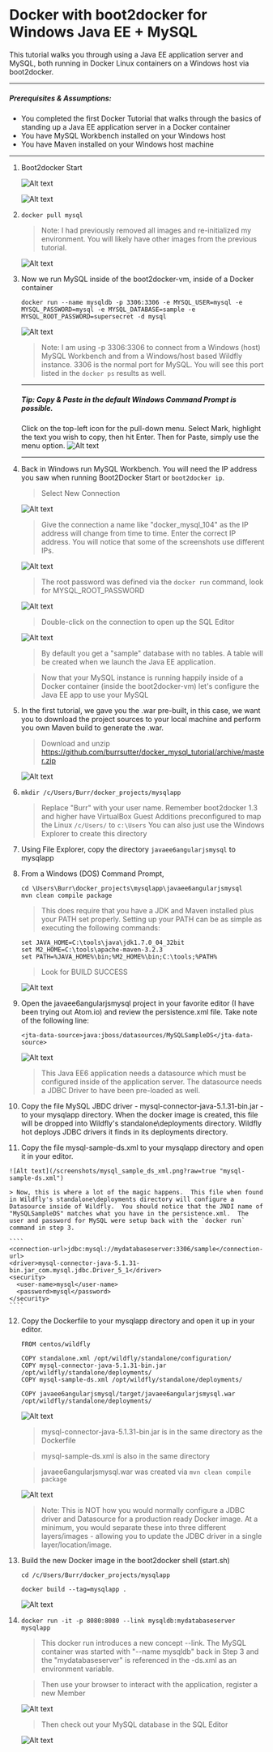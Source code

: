 Docker with boot2docker for Windows Java EE + MySQL
===================================================

This tutorial walks you through using a Java EE application server and MySQL, both running in Docker Linux containers on a Windows host via boot2docker.

* * *
##### Prerequisites & Assumptions:
* You completed the first Docker Tutorial that walks through the basics of standing up a Java EE application server in a Docker container
* You have MySQL Workbench installed on your Windows host
* You have Maven installed on your Windows host machine
* * *


1. Boot2docker Start

    ![Alt text](/screenshots/boot2docker_start_menu.png?raw=true "Start Menu")

    ![Alt text](/screenshots/start_sh_running.png?raw=true "Boot2Docker Command Prompt")

2. `docker pull mysql`

    > Note: I had previously removed all images and re-initialized my environment.  You will likely have other images from the previous tutorial.

    ![Alt text](/screenshots/docker_pull_mysql.png?raw=true "docker pull mysql")


3. Now we run MySQL inside of the boot2docker-vm, inside of a Docker container

    ````
    docker run --name mysqldb -p 3306:3306 -e MYSQL_USER=mysql -e MYSQL_PASSWORD=mysql -e MYSQL_DATABASE=sample -e  MYSQL_ROOT_PASSWORD=supersecret -d mysql
    ````

    ![Alt text](/screenshots/docker_run_mysql.png?raw=true "docker run mysql")

    > Note: I am using -p 3306:3306 to connect from a Windows (host) MySQL Workbench and from a Windows/host based Wildfly instance. 3306 is the normal port for MySQL.  You will see this port listed in the `docker ps` results as well.

    * * *
    ##### Tip: Copy & Paste in the default Windows Command Prompt is possible.  
    Click on the top-left icon for the pull-down menu.  Select Mark, highlight the text you wish to copy, then hit Enter. Then for Paste, simply use the menu option.
    ![Alt text](/screenshots/mark_paste.png?raw=true "DOS/Command Prompt Copy & Paste")

    * * *

4. Back in Windows run MySQL Workbench.  You will need the IP address you saw when running Boot2Docker Start or `boot2docker ip`.

    > Select New Connection

    ![Alt text](/screenshots/mysql_workbench_new_connection.png?raw=true "new connection")

    > Give the connection a name like "docker_mysql_104" as the IP address will change from time to time. Enter the correct IP address.  You will notice that some of the screenshots use different IPs.

    ![Alt text](/screenshots/connect_to_database.png?raw=true "New Connection Dialog")

    > The root password was defined via the `docker run` command, look for MYSQL_ROOT_PASSWORD

    ![Alt text](/screenshots/mysql_root_password.png?raw=true "Root Password Prompt")

    > Double-click on the connection to open up the SQL Editor

    ![Alt text](/screenshots/mysql_sql_editor.png?raw=true "SQL Editor")


    > By default you get a "sample" database with no tables.  A table will be created when we launch the Java EE application.

    > Now that your MySQL instance is running happily inside of a Docker container (inside the boot2docker-vm)
let's configure the Java EE app to use your MySQL

5. In the first tutorial, we gave you the .war pre-built, in this case, we want you to download the project sources to your local machine and perform you own Maven build to generate the .war.

    > Download and unzip <https://github.com/burrsutter/docker_mysql_tutorial/archive/master.zip>

    ![Alt text](/screenshots/download_unzip.png?raw=true "Download and Unzip")


6.  `mkdir /c/Users/Burr/docker_projects/mysqlapp`

    > Replace "Burr" with your user name.  Remember boot2docker 1.3 and higher have VirtualBox Guest Additions preconfigured to map the Linux `/c/Users/` to `c:\Users`
    > You can also just use the Windows Explorer to create this directory

7. Using File Explorer, copy the directory `javaee6angularjsmysql` to mysqlapp

8. From a Windows (DOS) Command Prompt,
    ````
    cd \Users\Burr\docker_projects\mysqlapp\javaee6angularjsmysql
    mvn clean compile package
    ````


    > This does require that you have a JDK and Maven installed plus your PATH set properly.  Setting up your PATH can be as simple as executing the following commands:

    ````
    set JAVA_HOME=C:\tools\java\jdk1.7.0_04_32bit
    set M2_HOME=C:\tools\apache-maven-3.2.3
    set PATH=%JAVA_HOME%\bin;%M2_HOME%\bin;C:\tools;%PATH%
    ````

    > Look for BUILD SUCCESS

    ![Alt text](/screenshots/build_success.png?raw=true "mvn clean compile package")

9. Open the javaee6angularjsmysql project in your favorite editor (I have been trying out Atom.io) and review the persistence.xml file.  Take note of the following line:

    ````
    <jta-data-source>java:jboss/datasources/MySQLSampleDS</jta-data-source>
    ````

    ![Alt text](/screenshots/persistence_xml.png?raw=true "persistence.xml")

    > This Java EE6 application needs a datasource which must be configured inside of the application server.  The datasource needs a JDBC Driver to have been pre-loaded as well.  

10.  Copy the file MySQL JBDC driver - mysql-connector-java-5.1.31-bin.jar - to your mysqlapp directory.  When the docker image is created, this file will be dropped into Wildfly's standalone\deployments directory.  Wildfly hot deploys JDBC drivers it finds in its deployments directory.


11.  Copy the file mysql-sample-ds.xml to your mysqlapp directory and open it in your editor.

    ![Alt text](/screenshots/mysql_sample_ds_xml.png?raw=true "mysql-sample-ds.xml")

    > Now, this is where a lot of the magic happens.  This file when found in Wildfly's standalone\deployments directory will configure a Datasource inside of Wildfly.  You should notice that the JNDI name of "MySQLSampleDS" matches what you have in the persistence.xml.  The user and password for MySQL were setup back with the `docker run` command in step 3.

    ````
    <connection-url>jdbc:mysql://mydatabaseserver:3306/sample</connection-url>
    <driver>mysql-connector-java-5.1.31-bin.jar_com.mysql.jdbc.Driver_5_1</driver>
    <security>
      <user-name>mysql</user-name>
      <password>mysql</password>
    </security>
    ````

12. Copy the Dockerfile to your mysqlapp directory and open it up in your editor.

    ````
    FROM centos/wildfly

    COPY standalone.xml /opt/wildfly/standalone/configuration/
    COPY mysql-connector-java-5.1.31-bin.jar /opt/wildfly/standalone/deployments/
    COPY mysql-sample-ds.xml /opt/wildfly/standalone/deployments/

    COPY javaee6angularjsmysql/target/javaee6angularjsmysql.war /opt/wildfly/standalone/deployments/

    ````
    ![Alt text](/screenshots/mysqlapp_with_Dockerfile.png?raw=true "mysqlapp directory with Dockerfile")

    > mysql-connector-java-5.1.31-bin.jar is in the same directory as the Dockerfile

    > mysql-sample-ds.xml is also in the same directory

    > javaee6angularjsmysql.war was created via `mvn clean compile package`

    ![Alt text](/screenshots/target_directory.png?raw=true "target directory")


    > Note: This is NOT how you would normally configure a JDBC driver and Datasource for a production ready Docker image.  At a minimum, you would separate these into three different layers/images - allowing you to update the JDBC driver in a single layer/location/image.


13. Build the new Docker image in the boot2docker shell (start.sh)

    ````
    cd /c/Users/Burr/docker_projects/mysqlapp

    docker build --tag=mysqlapp .
    ````

    ![Alt text](/screenshots/after_docker_build.png?raw=true "docker build results")


14. `docker run -it -p 8080:8080 --link mysqldb:mydatabaseserver mysqlapp`

    > This docker run introduces a new concept --link.  The MySQL container was started with "--name mysqldb" back in Step 3 and the "mydatabaseserver" is referenced in the -ds.xml as an environment variable.

    > Then use your browser to interact with the application, register a new Member

    ![Alt text](/screenshots/browser.png?raw=true "Application in Browser")

    > Then check out your MySQL database in the SQL Editor

    ![Alt text](/screenshots/sql_editor.png?raw=true "SQL Editor")
